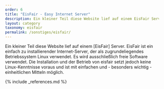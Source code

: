 ```yaml
---
order: 6
title: "EisFair - Easy Internet Server"
description: Ein kleiner Teil diese Website lief auf einem EisFair Server.
layout: category
taxonomy: eisfair
permalink: /sonstiges/eisfair/
--- 
```

Ein kleiner Teil diese Website lief auf einem [EisFair] Server.
EisFair ist ein einfach zu installierender Internet-Server, der als zugrundeliegendes Betriebssystem Linux verwendet. Es wird ausschließlich freie Software verwendet. Die Installation und der Betrieb von eisfair setzt jedoch keine Linux-Kenntnisse voraus und ist mit einfachen und - besonders wichtig - einheitlichen Mitteln möglich.


<!--
##System Info
<iframe title="Eisfair Status" src="{{ site.url }}/loading.html" data-src="http://www.thomas-wetterer.de/SysInfo/index.php?template=aq" width="100%" height="864" class="lazyload"> </iframe>

##Temperatur

###Letzten 24 Stunden
{% include wetty/image.html class="center" path="http://www.thomas-wetterer.de/eistemp/graph/day3.png" width=715 height=279 %}

###Letzten 7 Tage
{% include wetty/image.html class="center" path="http://www.thomas-wetterer.de/eistemp/graph/week3.png" width=715 height=279 %}

###Letztes Jahr
{% include wetty/image.html class="center" path="http://www.thomas-wetterer.de/eistemp/graph/year3.png" width=715 height=279 %}
-->

{% include _references.md %}